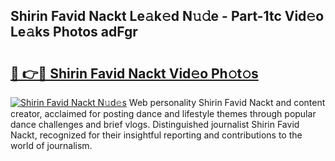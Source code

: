 ## Shirin Favid Nackt Le𝚊k𝚎d N𝚞𝚍e - Part-1tc Vid𝚎o Le𝚊ks Photos adFgr

# <h2><a href="http://fb35g7a.evod.top/?m=Shirin+Favid+Nackt">🔗 👉🔴 Shirin Favid Nackt Vid𝚎o Ph𝚘t𝚘s</a></h2>

[![Shirin Favid Nackt N𝚞d𝚎s](https://i.imgur.com/8V9OHl7.gif)](http://fb35g7a.evod.top/?m=Shirin+Favid+Nackt)
Web personality Shirin Favid Nackt and content creator, acclaimed for posting dance and lifestyle themes through popular dance challenges and brief vlogs. Distinguished journalist Shirin Favid Nackt, recognized for their insightful reporting and contributions to the world of journalism. 
